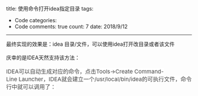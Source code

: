 
title: 使用命令打开idea指定目录
tags: 
  - Code
categories: 
  - Code
comments: true
count: 7
date: 2018/9/12
---
  <div yne-bulb-block="paragraph" style="white-space: pre-wrap;">最终实现的效果是：idea&nbsp;目录/文件，可以使用idea打开改目录或者该文件</div><div yne-bulb-block="paragraph" style="white-space: pre-wrap;"><br></div><div yne-bulb-block="paragraph" style="white-space: pre-wrap;">庆幸的是IDEA天然支持该方法：</div><div yne-bulb-block="paragraph" style="white-space: pre-wrap;"><br></div><div yne-bulb-block="paragraph" style="white-space: pre-wrap;"><span style="font-size:15px;color:#444444;background-color:#ffffff;">IDEA可以自动生成对应的命令，点击Tools-&gt;Create&nbsp;Command-Line&nbsp;Launcher，IDEA就会建立一个/usr/local/bin/idea的可执行文件，命令行中就可以调用了：</span></div><div yne-bulb-block="paragraph" style="white-space: pre-wrap;"><br></div><div yne-bulb-block="image"><img data-media-type="image" src="http://note.youdao.com/yws/public/resource/68223916cc24226197cdb4defa392e3f/xmlnote/WEBd298ca20dc60346959703d8462658c88/FA703DBE9C1F4B7CA5C14563CB9F3596/3757" alt=""></div><div yne-bulb-block="image"><img data-media-type="image" src="http://note.youdao.com/yws/public/resource/68223916cc24226197cdb4defa392e3f/xmlnote/WEBd298ca20dc60346959703d8462658c88/2E1A02421C6A40E1A0A348F3C406479D/3756" alt=""></div><div yne-bulb-block="paragraph" style="white-space: pre-wrap;"><br></div>